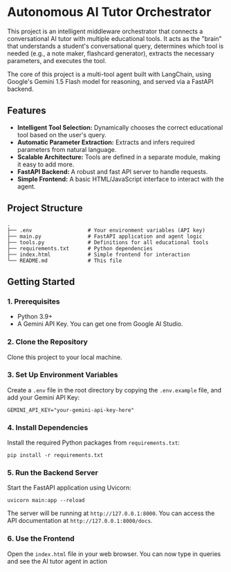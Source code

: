 # Autonomous AI Tutor Orchestrator

This project is an intelligent middleware orchestrator that connects a conversational AI tutor with multiple educational tools. It acts as the "brain" that understands a student's conversational query, determines which tool is needed (e.g., a note maker, flashcard generator), extracts the necessary parameters, and executes the tool.

The core of this project is a multi-tool agent built with LangChain, using Google's Gemini 1.5 Flash model for reasoning, and served via a FastAPI backend.

## Features

*   **Intelligent Tool Selection:** Dynamically chooses the correct educational tool based on the user's query.
*   **Automatic Parameter Extraction:** Extracts and infers required parameters from natural language.
*   **Scalable Architecture:** Tools are defined in a separate module, making it easy to add more.
*   **FastAPI Backend:** A robust and fast API server to handle requests.
*   **Simple Frontend:** A basic HTML/JavaScript interface to interact with the agent.

## Project Structure

```
.
├── .env                  # Your environment variables (API key)
├── main.py               # FastAPI application and agent logic
├── tools.py              # Definitions for all educational tools
├── requirements.txt      # Python dependencies
├── index.html            # Simple frontend for interaction
└── README.md             # This file
```

## Getting Started

### 1. Prerequisites

*   Python 3.9+
*   A Gemini API Key. You can get one from Google AI Studio.

### 2. Clone the Repository

Clone this project to your local machine.

### 3. Set Up Environment Variables

Create a `.env` file in the root directory by copying the `.env.example` file, and add your Gemini API Key:

```
GEMINI_API_KEY="your-gemini-api-key-here"
```

### 4. Install Dependencies

Install the required Python packages from `requirements.txt`:

```
pip install -r requirements.txt
```

### 5. Run the Backend Server

Start the FastAPI application using Uvicorn:

```
uvicorn main:app --reload
```

The server will be running at `http://127.0.0.1:8000`. You can access the API documentation at `http://127.0.0.1:8000/docs`.

### 6. Use the Frontend

Open the `index.html` file in your web browser. You can now type in queries and see the AI tutor agent in action